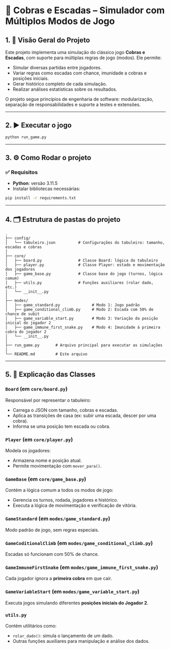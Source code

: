# 🐍 Cobras e Escadas – Simulador com Múltiplos Modos de Jogo

## 1. 🎯 Visão Geral do Projeto

Este projeto implementa uma simulação do clássico jogo **Cobras e Escadas**, com suporte para múltiplas regras de jogo (modos). Ele permite:

- Simular diversas partidas entre jogadores.
- Variar regras como escadas com chance, imunidade a cobras e posições iniciais.
- Gerar histórico completo de cada simulação.
- Realizar análises estatísticas sobre os resultados.

O projeto segue princípios de engenharia de software: modularização, separação de responsabilidades e suporte a testes e extensões.

---

## 2. ▶️ Executar o jogo
```bash
python run_game.py
```

---

## 3. ⚙️ Como Rodar o projeto

### ✅ Requisitos

- **Python**: versão 3.11.5
- Instalar bibliotecas necessárias:

```bash
pip install -r requirements.txt
```

---

## 4. 🗂️ Estrutura de pastas do projeto

```
.
├── config/
│   └── tabuleiro.json          # Configurações do tabuleiro: tamanho, escadas e cobras
│
├── core/
│   ├── board.py                # Classe Board: lógica do tabuleiro
│   ├── player.py               # Classe Player: estado e movimentação dos jogadores
│   ├── game_base.py            # Classe base do jogo (turnos, lógica comum)
│   ├── utils.py                # Funções auxiliares (rolar dado, etc.)
│   └── __init__.py
│
├── modes/
│   ├── game_standard.py              # Modo 1: Jogo padrão
│   ├── game_conditional_climb.py     # Modo 2: Escada com 50% de chance de subit
│   ├── game_variable_start.py        # Modo 3: Variação da posição inicial do jogador 2
│   ├── game_immune_first_snake.py    # Modo 4: Imunidade à primeira cobra do jogador 2
│   └── __init__.py
│
├── run_game.py       # Arquivo principal para executar as simulações
|         
└── README.md         # Este arquivo
```

---

## 5. 🧱 Explicação das Classes

### `Board` (em `core/board.py`)
Responsável por representar o tabuleiro:
- Carrega o JSON com tamanho, cobras e escadas.
- Aplica as transições de casa (ex: subir uma escada, descer por uma cobra).
- Informa se uma posição tem escada ou cobra.

### `Player` (em `core/player.py`)
Modela os jogadores:
- Armazena nome e posição atual.
- Permite movimentação com `mover_para()`.

### `GameBase` (em `core/game_base.py`)
Contém a lógica comum a todos os modos de jogo:
- Gerencia os turnos, rodada, jogadores e histórico.
- Executa a lógica de movimentação e verificação de vitória.

### `GameStandard` (em `modes/game_standard.py`)
Modo padrão de jogo, sem regras especiais.

### `GameCoditionalClimb` (em `modes/game_conditional_climb.py`)
Escadas só funcionam com 50% de chance.

### `GameImmuneFirstSnake` (em `modes/game_immune_first_snake.py`)
Cada jogador ignora a **primeira cobra** em que cair.

### `GameVariableStart` (em `modes/game_variable_start.py`)
Executa jogos simulando diferentes **posições iniciais do Jogador 2**.

### `utils.py`
Contém utilitários como:
- `rolar_dado()`: simula o lançamento de um dado.
- Outras funções auxiliares para manipulação e análise dos dados.


